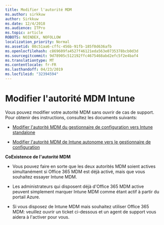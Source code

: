 ```yaml
---
title: Modifier l'autorité MDM
ms.author: sirkkuw
author: Sirkkuw
ms.date: 12/4/2018
ms.audience: ITPro
ms.topic: article
ROBOTS: NOINDEX, NOFOLLOW
localization_priority: Normal
ms.assetid: 08c51aa6-cffc-456b-91fb-185f0d636afb
ms.openlocfilehash: c869609fa4527f46121eda563e0735378bcb0d3d
ms.sourcegitcommit: 9d78905c512192ffc4675468abd2efc5f2e4baf4
ms.translationtype: MT
ms.contentlocale: fr-FR
ms.lasthandoff: 04/23/2019
ms.locfileid: "32394594"
---
```

# <a name="change-intune-mdm-authority"></a>Modifier l'autorité MDM Intune

Vous pouvez modifier votre autorité MDM sans ouvrir de cas de support. Pour obtenir des instructions, consultez les documents suivants:
  
- [Modifier l'autorité MDM du gestionnaire de configuration vers Intune standalone](https://docs.microsoft.com/sccm/mdm/deploy-use/migrate-change-mdm-authority)
    
- [Modifier l'autorité MDM de Intune autonome vers le gestionnaire de configuration](https://docs.microsoft.com/sccm/mdm/deploy-use/change-mdm-authority)
    
 **CoExistence de l'autorité MDM**
  
- Vous pouvez faire en sorte que les deux autorités MDM soient actives simultanément si Office 365 MDM est déjà activé, mais que vous souhaitez essayer Intune MDM.
    
- Les administrateurs qui disposent déjà d'Office 365 MDM active peuvent simplement marquer Intune MDM comme étant actif à partir du portail Azure.
    
- Si vous disposez de Intune MDM mais souhaitez utiliser Office 365 MDM: veuillez ouvrir un ticket ci-dessous et un agent de support vous aidera à l'activer pour vous.
    

